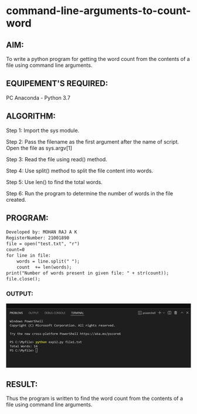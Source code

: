 # command-line-arguments-to-count-word
## AIM:
To write a python program for getting the word count from the contents of a file using command line arguments.
## EQUIPEMENT'S REQUIRED: 
PC
Anaconda - Python 3.7
## ALGORITHM: 
Step 1: Import the sys module.

Step 2: Pass the filename as the first argument after the name of script. Open the file as sys.argv[1]

Step 3: Read the file using read() method.

Step 4: Use split() method to split the file content into words.

Step 5: Use len() to find the total words.

Step 6: Run the program to determine the number of words in the file created.
## PROGRAM:
```
Developed by: MOHAN RAJ A K
RegisterNumber: 21001890
file = open("test.txt", "r") 
count=0 
for line in file:    
    words = line.split(" ");
    count  += len(words);  
print("Number of words present in given file: " + str(count));  
file.close();
```
### OUTPUT:

![git log](f1.png)

## RESULT:
Thus the program is written to find the word count from the contents of a file using command line arguments.
